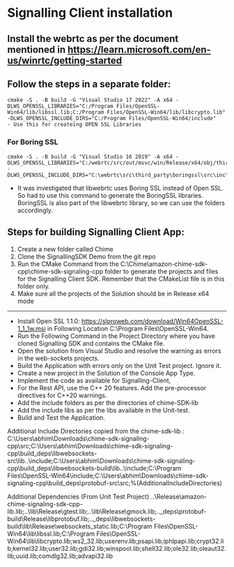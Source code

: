# Signalling Client installation
## Install the webrtc as per the document mentioned in https://learn.microsoft.com/en-us/winrtc/getting-started

## Follow the steps in a separate folder:
```
cmake -S . -B build -G "Visual Studio 17 2022" -A x64 -DLWS_OPENSSL_LIBRARIES="C:/Program Files/OpenSSL-Win64/lib/libssl.lib;C:/Program Files/OpenSSL-Win64/lib/libcrypto.lib" -DLWS_OPENSSL_INCLUDE_DIRS="C:/Program Files/OpenSSL-Win64/include"
- Use this for createing OPEN SSL Libraries
```
### For Boring SSL
```
cmake -S . -B build -G "Visual Studio 16 2019" -A x64 -DLWS_OPENSSL_LIBRARIES="C:/webrtc/src/out/msvc/win/Release/x64/obj/third_party/boringssl/boringssl.lib" -DLWS_OPENSSL_INCLUDE_DIRS="C:\webrtc\src\third_party\boringssl\src\include"
```
- It was investigated that libwebrtc uses Boring SSL instead of Open SSL. So had to use this command to generate the BoringSSL libraries. BoringSSL is also part of the libwebrtc library, so we can use the folders accordingly.

## Steps for building Signalling Client App:
1. Create a new folder called Chime
2. Clone the SignallingSDK Demo from the git repo
3. Run the CMake Command from the C:\Chime\amazon-chime-sdk-cpp\chime-sdk-signaling-cpp folder to generate the projects and files for the Signalling Client SDK. Remember that the CMakeList file is in this folder only.
4. Make sure all the projects of the Solution should be in Release x64 mode

---------------------------------------------------------------------------------------------------------------------------------------

- Install Open SSL 1.1.0: https://slproweb.com/download/Win64OpenSSL-1_1_1w.msi in Following Location C:\Program Files\OpenSSL-Win64.
- Run the Following Command in the Project Directory where you have cloned Signalling SDK and contains the CMake file.
- Open the solution from Visual Studio and resolve the warning as errors in the web-sockets projects.
- Build the Application with errors only on the Unit Test project. Ignore it.
- Create a new project in the Solution of the Console App Type.
- Implement the code as available for Signalling-Client,
- For the Rest API, use the C++ 20 features. Add the pre-processor directives  for C++20 warnings.
- Add the include folders as per the directories of chime-SDK-lib
- Add the include libs as per the libs available in the Unit-test.
- Build and Test the Application.  

Additional Include Directories copied from the chime-sdk-lib :
C:\Users\abhim\Downloads\chime-sdk-signaling-cpp\src;C:\Users\abhim\Downloads\chime-sdk-signaling-cpp\build\_deps\libwebsockets-src\lib\..\include;C:\Users\abhim\Downloads\chime-sdk-signaling-cpp\build\_deps\libwebsockets-build\lib\..\include;C:\Program Files\OpenSSL-Win64\include;C:\Users\abhim\Downloads\chime-sdk-signaling-cpp\build\_deps\protobuf-src\src;%(AdditionalIncludeDirectories)

Additional Dependencies (From Unit Test Project)
..\Release\amazon-chime-signaling-sdk-cpp-lib.lib;..\lib\Release\gtest.lib;..\lib\Release\gmock.lib;..\_deps\protobuf-build\Release\libprotobuf.lib;..\_deps\libwebsockets-build\lib\Release\websockets_static.lib;C:\Program Files\OpenSSL-Win64\lib\libssl.lib;C:\Program Files\OpenSSL-Win64\lib\libcrypto.lib;ws2_32.lib;userenv.lib;psapi.lib;iphlpapi.lib;crypt32.lib;kernel32.lib;user32.lib;gdi32.lib;winspool.lib;shell32.lib;ole32.lib;oleaut32.lib;uuid.lib;comdlg32.lib;advapi32.lib
